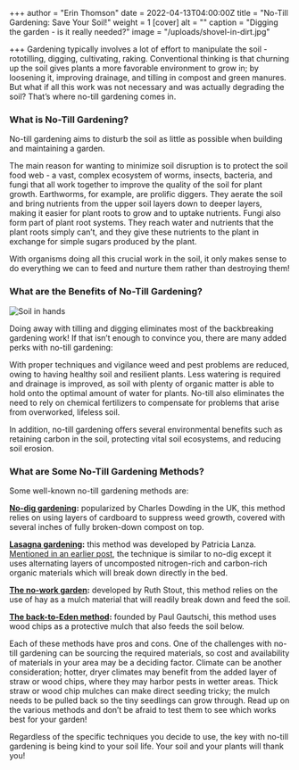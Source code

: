 +++
author = "Erin Thomson"
date = 2022-04-13T04:00:00Z
title = "No-Till Gardening: Save Your Soil!"
weight = 1
[cover]
alt = ""
caption = "Digging the garden - is it really needed?"
image = "/uploads/shovel-in-dirt.jpg"

+++
Gardening typically involves a lot of effort to manipulate the soil - rototilling, digging, cultivating, raking. Conventional thinking is that churning up the soil gives plants a more favorable environment to grow in; by loosening it, improving drainage, and tilling in compost and green manures. But what if all this work was not necessary and was actually degrading the soil? That’s where no-till gardening comes in.

### What is No-Till Gardening?

No-till gardening aims to disturb the soil as little as possible when building and maintaining a garden.

The main reason for wanting to minimize soil disruption is to protect the soil food web - a vast, complex ecosystem of worms, insects, bacteria, and fungi that all work together to improve the quality of the soil for plant growth. Earthworms, for example, are prolific diggers. They aerate the soil and bring nutrients from the upper soil layers down to deeper layers, making it easier for plant roots to grow and to uptake nutrients. Fungi also form part of plant root systems. They reach water and nutrients that the plant roots simply can’t, and they give these nutrients to the plant in exchange for simple sugars produced by the plant.

With organisms doing all this crucial work in the soil, it only makes sense to do everything we can to feed and nurture them rather than destroying them!

### What are the Benefits of No-Till Gardening?

![Soil in hands](/uploads/soil-in-hands.jpg)

Doing away with tilling and digging eliminates most of the backbreaking gardening work! If that isn’t enough to convince you, there are many added perks with no-till gardening:

With proper techniques and vigilance weed and pest problems are reduced, owing to having healthy soil and resilient plants. Less watering is required and drainage is improved, as soil with plenty of organic matter is able to hold onto the optimal amount of water for plants. No-till also eliminates the need to rely on chemical fertilizers to compensate for problems that arise from overworked, lifeless soil.

In addition, no-till gardening offers several environmental benefits such as retaining carbon in the soil, protecting vital soil ecosystems, and reducing soil erosion.

### What are Some No-Till Gardening Methods?

Some well-known no-till gardening methods are:

[**No-dig gardening**](https://charlesdowding.co.uk/)**:** popularized by Charles Dowding in the UK, this method relies on using layers of cardboard to suppress weed growth, covered with several inches of fully broken-down compost on top.

[**Lasagna gardening**](https://www.amazon.com/Lasagna-Gardening-Layering-Bountiful-Gardens/dp/0875969623/ref=sr_1_1?crid=3T10U5RY0BHQ&keywords=lasagna+gardening&qid=1649903244&sprefix=lasagna+gardening%2Caps%2C88&sr=8-1)**:** this method was developed by Patricia Lanza. [Mentioned in an earlier post](https://blog.planter.garden/posts/soil-options-for-raised-bed-gardening/), the technique is similar to no-dig except it uses alternating layers of uncomposted nitrogen-rich and carbon-rich organic materials which will break down directly in the bed.

[**The no-work garden**](https://www.amazon.com/Ruth-Stout-No-Work-Garden-Classics-ebook/dp/B0973JMG3K/ref=sr_1_4?crid=2R02N57HZ8J3H&keywords=no-work+garden&qid=1649903264&sprefix=no-work+garden%2Caps%2C80&sr=8-4)**:** developed by Ruth Stout, this method relies on the use of hay as a mulch material that will readily break down and feed the soil.

[**The back-to-Eden method**](https://www.backtoedenfilm.com/#/)**:** founded by Paul Gautschi, this method uses wood chips as a protective mulch that also feeds the soil below.

Each of these methods have pros and cons. One of the challenges with no-till gardening can be sourcing the required materials, so cost and availability of materials in your area may be a deciding factor. Climate can be another consideration; hotter, dryer climates may benefit from the added layer of straw or wood chips, where they may harbor pests in wetter areas. Thick straw or wood chip mulches can make direct seeding tricky; the mulch needs to be pulled back so the tiny seedlings can grow through. Read up on the various methods and don’t be afraid to test them to see which works best for your garden!

Regardless of the specific techniques you decide to use, the key with no-till gardening is being kind to your soil life. Your soil and your plants will thank you!